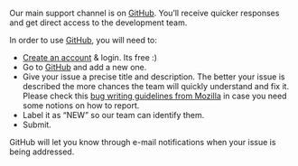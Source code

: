 Our main support channel is on [GitHub](http://github.com/huridocs/uwazi/issues). You’ll receive quicker responses and get direct access to the development team.

In order to use [GitHub](http://github.com/huridocs/uwazi/issues), you will need to:

- [Create an account](https://github.com/join) & login. Its free :)
- Go to [GitHub](http://github.com/huridocs/uwazi/issues) and add a new one.
- Give your issue a precise title and description. The better your issue is described the more chances the team will quickly understand and fix it. Please check this [bug writing guidelines from Mozilla](https://developer.mozilla.org/en-US/docs/Mozilla/QA/Bug_writing_guidelines) in case you need some notions on how to report.
- Label it as “NEW” so our team can identify them.
- Submit.

GitHub will let you know through e-mail notifications when your issue is being addressed.
